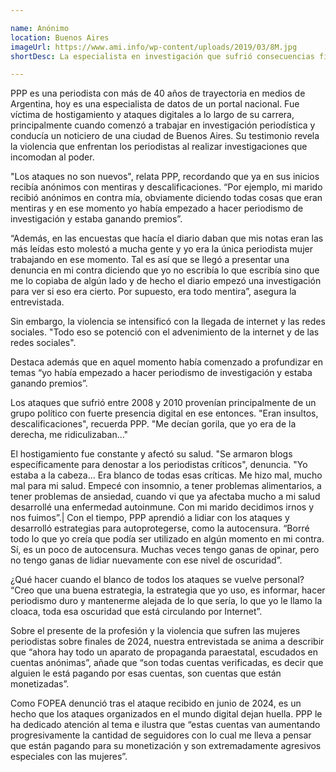 ```yaml
---

name: Anónimo
location: Buenos Aires
imageUrl: https://www.ami.info/wp-content/uploads/2019/03/8M.jpg
shortDesc: La especialista en investigación que sufrió consecuencias físicas y familiares por el hostigamiento

---
```


PPP es una periodista con más de 40 años de trayectoria en medios de Argentina, hoy es una especialista de datos de un portal nacional. Fue víctima de hostigamiento y ataques digitales a lo largo de su carrera, principalmente cuando comenzó a trabajar en investigación periodística y conducía un noticiero de una ciudad de Buenos Aires. Su testimonio revela la violencia que enfrentan los periodistas al realizar investigaciones que incomodan al poder.

"Los ataques no son nuevos", relata PPP, recordando que ya en sus inicios recibía anónimos con mentiras y descalificaciones. “Por ejemplo, mi marido recibió anónimos en contra mía, obviamente diciendo todas cosas que eran mentiras y en ese momento yo había empezado a hacer periodismo de investigación y estaba ganando premios”.

“Además, en las encuestas que hacía el diario daban que mis notas eran las más leídas esto molestó a mucha gente y yo era la única periodista mujer trabajando en ese momento. Tal es así que se llegó a presentar una denuncia en mi contra diciendo que yo no escribía lo que escribía sino que me lo copiaba de algún lado y de hecho el diario empezó una investigación para ver si eso era cierto. Por supuesto, era todo mentira”, asegura la entrevistada.

Sin embargo, la violencia se intensificó con la llegada de internet y las redes sociales. "Todo eso se potenció con el advenimiento de la internet y de las redes sociales".

Destaca además que en aquel momento había comenzado a profundizar en temas “yo había empezado a hacer periodismo de investigación y estaba ganando premios”. 

Los ataques que sufrió entre 2008 y 2010 provenían principalmente de un grupo político con fuerte presencia digital en ese entonces. "Eran insultos, descalificaciones", recuerda PPP. "Me decían gorila, que yo era de la derecha, me ridiculizaban…"

El hostigamiento fue constante y afectó su salud. "Se armaron blogs específicamente para denostar a los periodistas críticos", denuncia. "Yo estaba a la cabeza... Era blanco de todas esas críticas. Me hizo mal, mucho mal para mi salud. Empecé con insomnio, a tener problemas alimentarios, a tener problemas de ansiedad, cuando vi que ya afectaba mucho a mi salud desarrollé una enfermedad autoinmune. Con mi marido decidimos irnos  y nos fuimos”.|
Con el tiempo, PPP aprendió a lidiar con los ataques y desarrolló estrategias para autoprotegerse, como la autocensura. “Borré todo lo que yo creía que podía ser utilizado en algún momento en mi contra. Sí, es un poco de autocensura. Muchas veces tengo ganas de opinar, pero no tengo ganas de lidiar nuevamente con ese nivel de oscuridad”.

¿Qué hacer cuando el blanco de todos los ataques se vuelve personal? “Creo que una buena estrategia, la estrategia que yo uso, es informar, hacer periodismo duro y mantenerme alejada de lo que sería, lo que yo le llamo la cloaca, toda esa oscuridad que está circulando por Internet”.

Sobre el presente de la profesión y la violencia que sufren las mujeres periodistas sobre finales de 2024, nuestra entrevistada se anima a describir que “ahora hay todo un aparato de propaganda paraestatal, escudados en cuentas anónimas”, añade que “son todas cuentas verificadas, es decir que alguien le está pagando por esas cuentas, son cuentas que están monetizadas”.

Como FOPEA denunció tras el ataque recibido en junio de 2024, es un hecho que los ataques organizados en el mundo digital dejan huella. PPP le ha dedicado atención al tema e ilustra que “estas cuentas van aumentando progresivamente la cantidad de seguidores con lo cual me lleva a pensar que están pagando para su monetización y son extremadamente agresivos especiales con las mujeres”.


